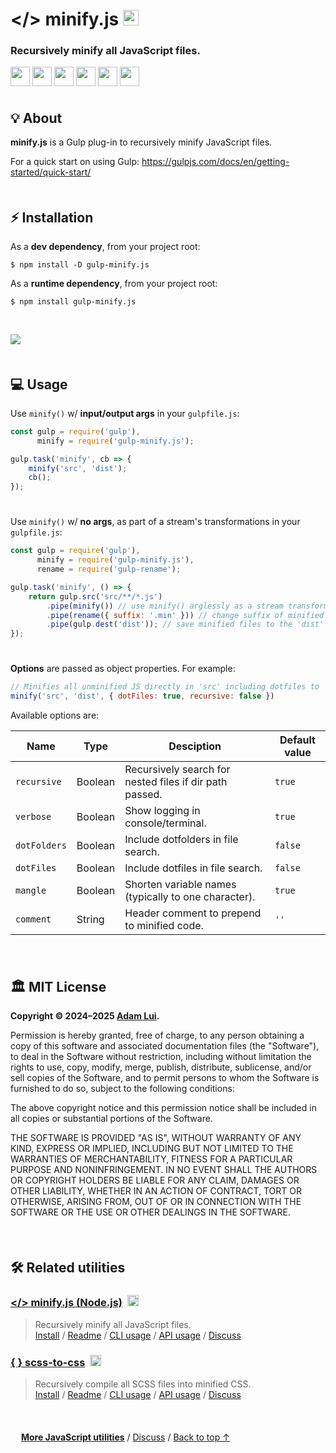 # </> minify.js <picture><source media="(prefers-color-scheme: dark)" srcset="https://assets.minify-js.org/images/icons/platforms/gulp/white/icon50x30.svg?v=010e809"><img height=25 src="https://assets.minify-js.org/images/icons/platforms/gulp/red/icon50x30.svg?v=010e809"></picture>

### Recursively minify all JavaScript files.

<a href="#%EF%B8%8F-mit-license">
    <img height=31 src="https://img.shields.io/badge/License-MIT-orange.svg?logo=internetarchive&logoColor=white&labelColor=464646&style=for-the-badge"></a>
<a href="https://github.com/adamlui/minify.js/releases/tag/gulp-v1.0.11">
    <img height=31 src="https://img.shields.io/badge/Latest_Build-1.0.11-44cc11.svg?logo=icinga&logoColor=white&labelColor=464646&style=for-the-badge"></a>
<a href="https://www.npmjs.com/package/gulp-minify.js?activeTab=code">
    <img height=31 src="https://img.shields.io/npm/unpacked-size/gulp-minify.js?style=for-the-badge&logo=ebox&logoColor=white&color=blue&labelColor=464646"></a>
<a href="https://sonarcloud.io/component_measures?metric=new_vulnerabilities&id=adamlui_minify.js:gulp/src/gulp-minify.js">
    <img height=31 src="https://img.shields.io/badge/dynamic/json?url=https%3A%2F%2Fsonarcloud.io%2Fapi%2Fmeasures%2Fcomponent%3Fcomponent%3Dadamlui_minify.js%3Agulp%2Fsrc%2Fgulp-minify.js%26metricKeys%3Dvulnerabilities&query=%24.component.measures.0.value&style=for-the-badge&logo=sonarcloud&logoColor=white&labelColor=464646&label=Vulnerabilities&color=gold"></a>
<a href="https://github.com/toolleeo/cli-apps#programming">
    <img height=31 src="https://img.shields.io/badge/Mentioned_in-Awesome-c4a2bd?logo=awesomelists&logoColor=white&labelColor=464646&style=for-the-badge"></a>
<a href="https://minify-js.org">
    <img height=31 src="https://img.shields.io/badge/web-minify--js.org-lightgrey?logo=dribbble&logoColor=white&labelColor=464646&style=for-the-badge"></a>

<br>

<img height=6px width="100%" src="https://assets.minify-js.org/images/separators/gradient-aqua.png?v=8b9ed02">

## 💡 About

**minify.js** is a Gulp plug-in to recursively minify JavaScript files.

For a quick start on using Gulp: https://gulpjs.com/docs/en/getting-started/quick-start/

<img height=6px width="100%" src="https://assets.minify-js.org/images/separators/gradient-aqua.png?v=8b9ed02">

## ⚡ Installation

As a **dev dependency**, from your project root:

```
$ npm install -D gulp-minify.js
```

As a **runtime dependency**, from your project root:

```
$ npm install gulp-minify.js
```

<br>

<a href="https://github.com/sponsors/adamlui"><img src="https://assets.minify-js.org/images/banners/sponsor/$10/banner1660x260.png?v=f6118ce"></a>

<img height=6px width="100%" src="https://assets.minify-js.org/images/separators/gradient-aqua.png?v=8b9ed02">

## 💻 Usage

Use `minify()` w/ **input/output args** in your `gulpfile.js`:

```js
const gulp = require('gulp'),
      minify = require('gulp-minify.js');

gulp.task('minify', cb => {
    minify('src', 'dist');
    cb();
});
```

#

Use `minify()` w/ **no args**, as part of a stream's transformations in your `gulpfile.js`:
```js
const gulp = require('gulp'),
      minify = require('gulp-minify.js'),
      rename = require('gulp-rename');

gulp.task('minify', () => {    
    return gulp.src('src/**/*.js')
        .pipe(minify()) // use minify() arglessly as a stream transformation
        .pipe(rename({ suffix: '.min' })) // change suffix of minified file
        .pipe(gulp.dest('dist')); // save minified files to the 'dist' directory
});
```

#

**Options** are passed as object properties. For example:

```js
// Minifies all unminified JS directly in 'src' including dotfiles to 'dist'
minify('src', 'dist', { dotFiles: true, recursive: false })
```

Available options are:

Name         | Type    | Desciption                                              | Default value
-------------|---------|---------------------------------------------------------|---------------
`recursive`  | Boolean | Recursively search for nested files if dir path passed. | `true`
`verbose`    | Boolean | Show logging in console/terminal.                       | `true`
`dotFolders` | Boolean | Include dotfolders in file search.                      | `false`
`dotFiles`   | Boolean | Include dotfiles in file search.                        | `false`
`mangle`     | Boolean | Shorten variable names (typically to one character).    | `true`
`comment`    | String  | Header comment to prepend to minified code.             | `''`

<br>

<img height=6px width="100%" src="https://assets.minify-js.org/images/separators/gradient-aqua.png?v=8b9ed02">

## 🏛️ MIT License

**Copyright © 2024–2025 [Adam Lui](https://github.com/adamlui).**

Permission is hereby granted, free of charge, to any person obtaining a copy of this software and associated documentation files (the "Software"), to deal in the Software without restriction, including without limitation the rights to use, copy, modify, merge, publish, distribute, sublicense, and/or sell copies of the Software, and to permit persons to whom the Software is furnished to do so, subject to the following conditions:

The above copyright notice and this permission notice shall be included in all copies or substantial portions of the Software.

THE SOFTWARE IS PROVIDED "AS IS", WITHOUT WARRANTY OF ANY KIND, EXPRESS OR IMPLIED, INCLUDING BUT NOT LIMITED TO THE WARRANTIES OF MERCHANTABILITY, FITNESS FOR A PARTICULAR PURPOSE AND NONINFRINGEMENT. IN NO EVENT SHALL THE AUTHORS OR COPYRIGHT HOLDERS BE LIABLE FOR ANY CLAIM, DAMAGES OR OTHER LIABILITY, WHETHER IN AN ACTION OF CONTRACT, TORT OR OTHERWISE, ARISING FROM, OUT OF OR IN CONNECTION WITH THE SOFTWARE OR THE USE OR OTHER DEALINGS IN THE SOFTWARE.

<br>

<img height=6px width="100%" src="https://assets.minify-js.org/images/separators/gradient-aqua.png?v=8b9ed02">

## 🛠️ Related utilities

### [</> minify.js (Node.js)](https://node.minify-js.org/#readme) &nbsp;<a href="https://github.com/toolleeo/cli-apps#programming"><img height=18 src="https://assets.minify-js.org/images/badges/awesome/badge.svg?v=b78dcd3"></a>

> Recursively minify all JavaScript files.
<br>[Install](https://node.minify-js.org/#-installation) /
[Readme](https://node.minify-js.org/#readme) /
[CLI usage](https://node.minify-js.org/#-command-line-usage) /
[API usage](https://node.minify-js.org/#-api-usage) /
[Discuss](https://github.minify-js.org/discussions)

### [{ } scss-to-css](https://github.com/adamlui/scss-to-css) &nbsp;<a href="https://github.com/toolleeo/cli-apps#conversion"><img height=18 src="https://assets.minify-js.org/images/badges/awesome/badge.svg?v=b78dcd3"></a>

> Recursively compile all SCSS files into minified CSS.
<br>[Install](https://node.scsstocss.org/#-installation) /
[Readme](https://node.scsstocss.org/#readme) /
[CLI usage](https://node.scsstocss.org/#-command-line-usage) /
[API usage](https://node.scsstocss.org/#-api-usage) /
[Discuss](https://github.scsstocss.org/discussions)

<br>

<img height=6px width="100%" src="https://assets.minify-js.org/images/separators/gradient-aqua.png?v=8b9ed02">

<picture><source media="(prefers-color-scheme: dark)" srcset="https://assets.minify-js.org/images/icons/home/white/icon32x27.png?v=d07ee82"><img height=13 src="https://assets.minify-js.org/images/icons/home/dark-gray/icon32x27.png?v=d07ee82"></picture> <a href="https://js-utils.org">**More JavaScript utilities**</a> /
<a href="https://github.minify-js.org/discussions">Discuss</a> /
<a href="#-minifyjs">Back to top ↑</a>

